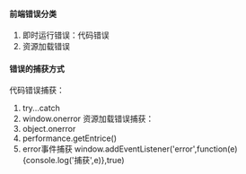#### 前端错误分类
1. 即时运行错误：代码错误
2. 资源加载错误

#### 错误的捕获方式
代码错误捕获：
1. try...catch
2. window.onerror
资源加载错误捕获：
1. object.onerror
2. performance.getEntrice()
3. error事件捕获
    window.addEventListener('error',function(e){console.log('捕获',e)},true)

